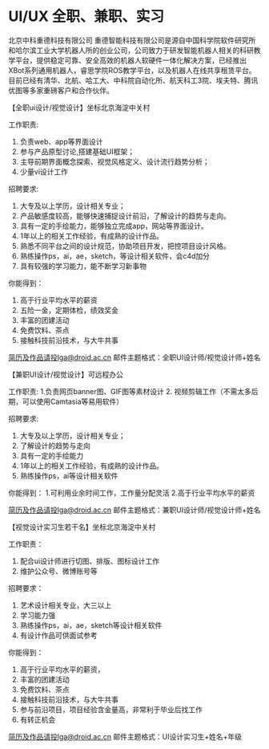 # UI/UX 全职、兼职、实习

北京中科重德科技有限公司
重德智能科技有限公司是源自中国科学院软件研究所和哈尔滨工业大学机器人所的创业公司，公司致力于研发智能机器人相关的科研教学平台，提供稳定可靠、安全高效的机器人软硬件一体化解决方案，已经推出XBot系列通用机器人，睿思学院ROS教学平台，以及机器人在线共享租赁平台。目前已经有清华、北航、哈工大、中科院自动化所、航天科工3院、埃夫特、腾讯优图等多家重磅客户和合作伙伴。

【全职ui设计/视觉设计】坐标北京海淀中关村

 工作职责:
1. 负责web、app等界面设计
2. 参与产品原型讨论,搭建基础UI框架； 
3. 主导前期界面概念探索、视觉风格定义、设计流行趋势分析；
4. 少量vi设计工作

招聘要求:
1. 大专及以上学历，设计相关专业；
2. 产品敏感度较高，能够快速捕捉设计前沿，了解设计的趋势与走向。
3. 具有一定的手绘能力，能够独立完成app，网站等界面设计。 
4. 1年以上的相关工作经验，有成熟的设计作品。 
5. 熟悉不同平台之间的设计规范，协助项目开发，把控项目设计风格。
6. 熟练操作ps，ai，ae，sketch，等设计相关软件，会c4d加分
7. 具有较强的学习能力，能不断学习新事物

你能得到：
1. 高于行业平均水平的薪资
2. 五险一金，定期体检，绩效奖金
3. 丰富的团建活动
4. 免费饮料、茶点
5. 接触科技前沿技术，与大牛共事
 
简历及作品请投lga@droid.ac.cn
邮件主题格式：全职UI设计师/视觉设计师+姓名

【兼职UI设计/视觉设计】可远程办公

 工作职责:
1.负责网页banner图、GIF图等素材设计
2. 视频剪辑工作（不需太多后期，可以使用Camtasia等易用软件）

招聘要求:
1. 大专及以上学历，设计相关专业；
2. 了解设计的趋势与走向
3. 具有一定的手绘能力
4. 1年以上的相关工作经验，有成熟的设计作品。 
5. 熟练操作ps，ai等设计相关软件

你能得到：
1.可利用业余时间工作，工作量分配灵活
2.高于行业平均水平的薪资

简历及作品请投lga@droid.ac.cn
邮件主题格式：兼职UI设计师/视觉设计师+姓名

【视觉设计实习生若干名】坐标北京海淀中关村

工作职责：
1. 配合ui设计师进行切图、排版、图标设计工作
2. 维护公众号、微博账号等

招聘要求：
1. 艺术设计相关专业，大三以上
2. 学习能力强
3. 熟练操作ps，ai，ae，sketch等设计相关软件
4. 有设计作品可供面试参考
 
 你能得到：
1. 高于行业平均水平的薪资，
2. 丰富的团建活动
3. 免费饮料、茶点
4. 接触科技前沿技术，与大牛共事
5. 参与前沿项目，项目经验含金量高，非常利于毕业后找工作
6. 有转正机会
 
简历及作品请投lga@droid.ac.cn
邮件主题格式：UI设计实习生+姓名+年级
